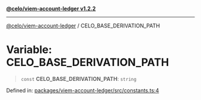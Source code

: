 [**@celo/viem-account-ledger v1.2.2**](../README.md)

***

[@celo/viem-account-ledger](../globals.md) / CELO\_BASE\_DERIVATION\_PATH

# Variable: CELO\_BASE\_DERIVATION\_PATH

> `const` **CELO\_BASE\_DERIVATION\_PATH**: `string`

Defined in: [packages/viem-account-ledger/src/constants.ts:4](https://github.com/celo-org/developer-tooling/blob/master/packages/viem-account-ledger/src/constants.ts#L4)
